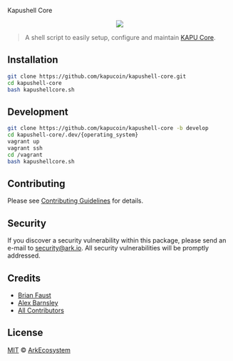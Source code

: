 Kapushell Core 

<p align="center">
    <img src="https://github.com/kapucoin/kapushell-core/blob/master/BANNER_2_KAPUSHELL.jpg" />
</p>

> A shell script to easily setup, configure and maintain [KAPU Core](https://github.com/kapucoin/kapushell-core).

## Installation

```bash
git clone https://github.com/kapucoin/kapushell-core.git
cd kapushell-core
bash kapushellcore.sh
```

## Development

```sh
git clone https://github.com/kapucoin/kapushell-core -b develop
cd kapushell-core/.dev/{operating_system}
vagrant up
vagrant ssh
cd /vagrant
bash kapushellcore.sh
```

## Contributing

Please see [Contributing Guidelines](https://docs.ark.io/guidebook/contribution-guidelines/contributing.html) for details.

## Security

If you discover a security vulnerability within this package, please send an e-mail to security@ark.io. All security vulnerabilities will be promptly addressed.

## Credits

- [Brian Faust](https://github.com/faustbrian)
- [Alex Barnsley](https://github.com/alexbarnsley)
- [All Contributors](https://github.com/ArkEcosystem/core-commander/graphs/contributors)

## License

[MIT](LICENSE) © [ArkEcosystem](https://ark.io)
